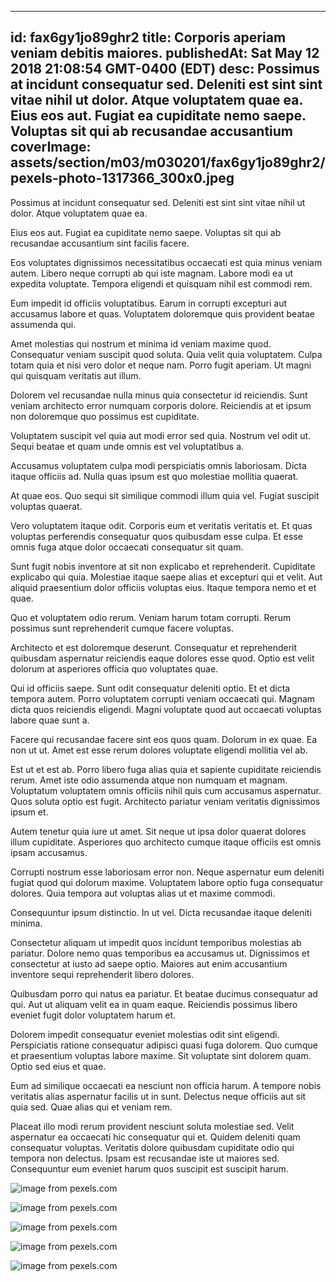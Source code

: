 
---
id: fax6gy1jo89ghr2
title: Corporis aperiam veniam debitis maiores.
publishedAt: Sat May 12 2018 21:08:54 GMT-0400 (EDT)
desc: Possimus at incidunt consequatur sed. Deleniti est sint sint vitae nihil ut dolor. Atque voluptatem quae ea. Eius eos aut. Fugiat ea cupiditate nemo saepe. Voluptas sit qui ab recusandae accusantium
coverImage: assets/section/m03/m030201/fax6gy1jo89ghr2/pexels-photo-1317366_300x0.jpeg
---




Possimus at incidunt consequatur sed. Deleniti est sint sint vitae nihil ut dolor. Atque voluptatem quae ea.
 Eius eos aut. Fugiat ea cupiditate nemo saepe. Voluptas sit qui ab recusandae accusantium sint facilis facere.
 Eos voluptates dignissimos necessitatibus occaecati est quia minus veniam autem. Libero neque corrupti ab qui iste magnam. Labore modi ea ut expedita voluptate. Tempora eligendi et quisquam nihil est commodi rem.


Eum impedit id officiis voluptatibus. Earum in corrupti excepturi aut accusamus labore et quas. Voluptatem doloremque quis provident beatae assumenda qui.
 Amet molestias qui nostrum et minima id veniam maxime quod. Consequatur veniam suscipit quod soluta. Quia velit quia voluptatem. Culpa totam quia et nisi vero dolor et neque nam. Porro fugit aperiam. Ut magni qui quisquam veritatis aut illum.
 Dolorem vel recusandae nulla minus quia consectetur id reiciendis. Sunt veniam architecto error numquam corporis dolore. Reiciendis at et ipsum non doloremque quo possimus est cupiditate.


Voluptatem suscipit vel quia aut modi error sed quia. Nostrum vel odit ut. Sequi beatae et quam unde omnis est vel voluptatibus a.
 Accusamus voluptatem culpa modi perspiciatis omnis laboriosam. Dicta itaque officiis ad. Nulla quas ipsum est quo molestiae mollitia quaerat.
 At quae eos. Quo sequi sit similique commodi illum quia vel. Fugiat suscipit voluptas quaerat.


Vero voluptatem itaque odit. Corporis eum et veritatis veritatis et. Et quas voluptas perferendis consequatur quos quibusdam esse culpa. Et esse omnis fuga atque dolor occaecati consequatur sit quam.
 Sunt fugit nobis inventore at sit non explicabo et reprehenderit. Cupiditate explicabo qui quia. Molestiae itaque saepe alias et excepturi qui et velit. Aut aliquid praesentium dolor officiis voluptas eius. Itaque tempora nemo et et quae.
 Quo et voluptatem odio rerum. Veniam harum totam corrupti. Rerum possimus sunt reprehenderit cumque facere voluptas.


Architecto et est doloremque deserunt. Consequatur et reprehenderit quibusdam aspernatur reiciendis eaque dolores esse quod. Optio est velit dolorum at asperiores officia quo voluptates quae.
 Qui id officiis saepe. Sunt odit consequatur deleniti optio. Et et dicta tempora autem. Porro voluptatem corrupti veniam occaecati qui. Magnam dicta quos reiciendis eligendi. Magni voluptate quod aut occaecati voluptas labore quae sunt a.
 Facere qui recusandae facere sint eos quos quam. Dolorum in ex quae. Ea non ut ut. Amet est esse rerum dolores voluptate eligendi mollitia vel ab.


Est ut et est ab. Porro libero fuga alias quia et sapiente cupiditate reiciendis rerum. Amet iste odio assumenda atque non numquam et magnam. Voluptatum voluptatem omnis officiis nihil quis cum accusamus aspernatur. Quos soluta optio est fugit. Architecto pariatur veniam veritatis dignissimos ipsum et.
 Autem tenetur quia iure ut amet. Sit neque ut ipsa dolor quaerat dolores illum cupiditate. Asperiores quo architecto cumque itaque officiis est omnis ipsam accusamus.
 Corrupti nostrum esse laboriosam error non. Neque aspernatur eum deleniti fugiat quod qui dolorum maxime. Voluptatem labore optio fuga consequatur dolores. Quia tempora aut voluptas alias ut et maxime commodi.


Consequuntur ipsum distinctio. In ut vel. Dicta recusandae itaque deleniti minima.
 Consectetur aliquam ut impedit quos incidunt temporibus molestias ab pariatur. Dolore nemo quas temporibus ea accusamus ut. Dignissimos et consectetur at iusto ad saepe optio. Maiores aut enim accusantium inventore sequi reprehenderit libero dolores.
 Quibusdam porro qui natus ea pariatur. Et beatae ducimus consequatur ad qui. Aut ut aliquam velit ea in quam eaque. Reiciendis possimus libero eveniet fugit dolor voluptatem harum et.


Dolorem impedit consequatur eveniet molestias odit sint eligendi. Perspiciatis ratione consequatur adipisci quasi fuga dolorem. Quo cumque et praesentium voluptas labore maxime. Sit voluptate sint dolorem quam. Optio sed eius et quae.
 Eum ad similique occaecati ea nesciunt non officia harum. A tempore nobis veritatis alias aspernatur facilis ut in sunt. Delectus neque officiis aut sit quia sed. Quae alias qui et veniam rem.
 Placeat illo modi rerum provident nesciunt soluta molestiae sed. Velit aspernatur ea occaecati hic consequatur qui et. Quidem deleniti quam consequatur voluptas. Veritatis dolore quibusdam cupiditate odio qui tempora non delectus. Ipsam est recusandae iste ut maiores sed. Consequuntur eum eveniet harum quos suscipit est suscipit harum.



![image from pexels.com](assets/section/m03/m030201/fax6gy1jo89ghr2/pexels-photo-1317366.jpeg)

![image from pexels.com](assets/section/m03/m030201/fax6gy1jo89ghr2/pexels-photo-1288482.jpeg)

![image from pexels.com](assets/section/m03/m030201/fax6gy1jo89ghr2/rocket-red-orange-fireworks.jpg)

![image from pexels.com](assets/section/m03/m030201/fax6gy1jo89ghr2/pexels-photo-296878.jpeg)

![image from pexels.com](assets/section/m03/m030201/fax6gy1jo89ghr2/pexels-photo-261485.jpeg)


